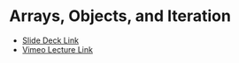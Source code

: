 # Arrays, Objects, and Iteration

- [Slide Deck Link](https://docs.google.com/presentation/d/1Y6eELZ4Ix4RF2VnvUBLJDSd0L3p5OHH6p177Vkv1dPg/edit?usp=sharing)
- [Vimeo Lecture Link](https://vimeo.com/812161961/62e3c79472)
